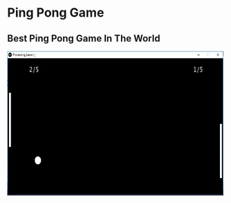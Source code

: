 # Ping Pong Game
## Best Ping Pong Game In The World
<body>
<img src="PingPong.JPG" alt="PingPong" width="500" height="333">
</body>

